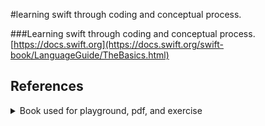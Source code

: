 
#learning swift through coding and conceptual process.

###Learning swift through coding and conceptual process.
[https://docs.swift.org](https://docs.swift.org/swift-book/LanguageGuide/TheBasics.html)
## References
   <details>
            <summary> Book used for playground, pdf, and exercise </summary>
            - (https://docs.swift.org/swift-book/LanguageGuide/TheBasics.html)
   <br></br>
            - (https://www.w3resource.com/swift-programming-exercises)
       
    </details>


